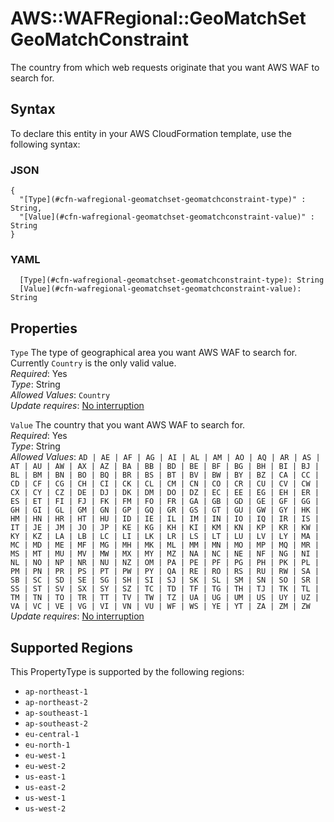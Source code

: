 # AWS::WAFRegional::GeoMatchSet GeoMatchConstraint<a name="aws-properties-wafregional-geomatchset-geomatchconstraint"></a>

The country from which web requests originate that you want AWS WAF to search for\.

## Syntax<a name="aws-properties-wafregional-geomatchset-geomatchconstraint-syntax"></a>

To declare this entity in your AWS CloudFormation template, use the following syntax:

### JSON<a name="aws-properties-wafregional-geomatchset-geomatchconstraint-syntax.json"></a>

```
{
  "[Type](#cfn-wafregional-geomatchset-geomatchconstraint-type)" : String,
  "[Value](#cfn-wafregional-geomatchset-geomatchconstraint-value)" : String
}
```

### YAML<a name="aws-properties-wafregional-geomatchset-geomatchconstraint-syntax.yaml"></a>

```
  [Type](#cfn-wafregional-geomatchset-geomatchconstraint-type): String
  [Value](#cfn-wafregional-geomatchset-geomatchconstraint-value): String
```

## Properties<a name="aws-properties-wafregional-geomatchset-geomatchconstraint-properties"></a>

`Type`  <a name="cfn-wafregional-geomatchset-geomatchconstraint-type"></a>
The type of geographical area you want AWS WAF to search for\. Currently `Country` is the only valid value\.  
*Required*: Yes  
*Type*: String  
*Allowed Values*: `Country`  
*Update requires*: [No interruption](https://docs.aws.amazon.com/AWSCloudFormation/latest/UserGuide/using-cfn-updating-stacks-update-behaviors.html#update-no-interrupt)

`Value`  <a name="cfn-wafregional-geomatchset-geomatchconstraint-value"></a>
The country that you want AWS WAF to search for\.  
*Required*: Yes  
*Type*: String  
*Allowed Values*: `AD | AE | AF | AG | AI | AL | AM | AO | AQ | AR | AS | AT | AU | AW | AX | AZ | BA | BB | BD | BE | BF | BG | BH | BI | BJ | BL | BM | BN | BO | BQ | BR | BS | BT | BV | BW | BY | BZ | CA | CC | CD | CF | CG | CH | CI | CK | CL | CM | CN | CO | CR | CU | CV | CW | CX | CY | CZ | DE | DJ | DK | DM | DO | DZ | EC | EE | EG | EH | ER | ES | ET | FI | FJ | FK | FM | FO | FR | GA | GB | GD | GE | GF | GG | GH | GI | GL | GM | GN | GP | GQ | GR | GS | GT | GU | GW | GY | HK | HM | HN | HR | HT | HU | ID | IE | IL | IM | IN | IO | IQ | IR | IS | IT | JE | JM | JO | JP | KE | KG | KH | KI | KM | KN | KP | KR | KW | KY | KZ | LA | LB | LC | LI | LK | LR | LS | LT | LU | LV | LY | MA | MC | MD | ME | MF | MG | MH | MK | ML | MM | MN | MO | MP | MQ | MR | MS | MT | MU | MV | MW | MX | MY | MZ | NA | NC | NE | NF | NG | NI | NL | NO | NP | NR | NU | NZ | OM | PA | PE | PF | PG | PH | PK | PL | PM | PN | PR | PS | PT | PW | PY | QA | RE | RO | RS | RU | RW | SA | SB | SC | SD | SE | SG | SH | SI | SJ | SK | SL | SM | SN | SO | SR | SS | ST | SV | SX | SY | SZ | TC | TD | TF | TG | TH | TJ | TK | TL | TM | TN | TO | TR | TT | TV | TW | TZ | UA | UG | UM | US | UY | UZ | VA | VC | VE | VG | VI | VN | VU | WF | WS | YE | YT | ZA | ZM | ZW`  
*Update requires*: [No interruption](https://docs.aws.amazon.com/AWSCloudFormation/latest/UserGuide/using-cfn-updating-stacks-update-behaviors.html#update-no-interrupt)

## Supported Regions

This PropertyType is supported by the following regions:

- `ap-northeast-1`
- `ap-northeast-2`
- `ap-southeast-1`
- `ap-southeast-2`
- `eu-central-1`
- `eu-north-1`
- `eu-west-1`
- `eu-west-2`
- `us-east-1`
- `us-east-2`
- `us-west-1`
- `us-west-2`
